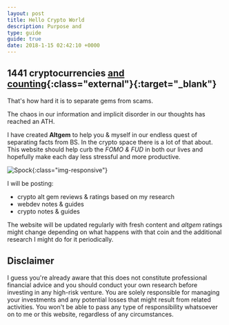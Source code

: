 ```yaml
---
layout: post
title: Hello Crypto World
description: Purpose and 
type: guide
guide: true
date: 2018-1-15 02:42:10 +0000
---
```



## 1441 cryptocurrencies [and counting](https://coinmarketcap.com){:class="external"}{:target="_blank"}

That's how hard it is to separate gems from scams.

The chaos in our information and implicit disorder in our thoughts has reached an ATH.

I have created **Altgem** to help you & myself in our endless quest of separating facts from BS. In the crypto space there is a lot of that about. This website should help curb the *FOMO & FUD* in both our lives and hopefully make each day less stressful and more productive. 

![Spock](https://media.giphy.com/media/3oz8xM5Opwl0i60Kf6/giphy.gif){:class="img-responsive"}

I will be posting:

* crypto alt gem reviews & ratings based on my research
* webdev notes & guides
* crypto notes & guides

The website will be updated regularly with fresh content and *altgem* ratings might change depending on what happens with that coin and the additional research I might do for it periodically.

## Disclaimer

I guess you're already aware that this does not constitute professional financial advice and you should conduct your own research before investing in any high-risk venture. You are solely responsible for managing your investments and any potential losses that might result from related activities. You won't be able to pass any type of responsibility whatsoever on to me or this website, regardless of any circumstances.

